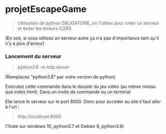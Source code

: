 # projetEscapeGame
>Utilisation de python OBLIGATOIRE, on l'utilise pour créer un serveur et éviter les erreurs CORS

(En soit, si vous utilisez un serveur autre ça n'a pas d'importance tant qu'il n'y a plus d'erreur)

### Lancement du serveur ###
>python3.8 -m http.server

(Remplacez "python3.8" par votre version de python)

Exécutez cette commande dans le dossier du jeu vidéo (au même niveau que index.html).
Dans un invite de commande ou un terminal

Elle lance le serveur sur le port 8000.
Donc pour accéder au site il faut aller à l'url :
>http://localhost:8000

(Testé sur windows 10, python3.7 et Debian 9, python3.8)